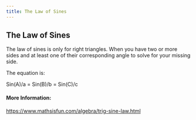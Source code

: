 ```yaml
---
title: The Law of Sines
---
```

## The Law of Sines

The law of sines is only for right triangles. When you have two or more sides and at least one of their corresponding angle to solve for your missing side.

The equation is:

Sin(A)/a = Sin(B)/b = Sin(C)/c

<!-- The article goes here, in GitHub-flavored Markdown. Feel free to add YouTube videos, images, and CodePen/JSBin embeds  -->

#### More Information:
<!-- Please add any articles you think might be helpful to read before writing the article -->
https://www.mathsisfun.com/algebra/trig-sine-law.html

